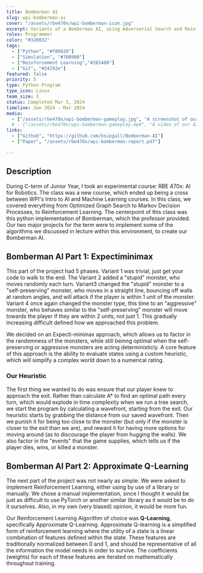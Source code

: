 ```yaml
---
title: Bomberman AI
slug: wpi-bomberman-ai
cover: "/assets/rbe470x/wpi-bomberman-icon.jpg"
excerpt: Variants of a Bomberman AI, using Adverserial Search and Reinforcement Learning.
roles: Programmer
color: "#320032"
tags:
  - ["Python", "#f89820"]
  - ["Simulation", "#76B900"]
  - ["Reinforcement Learning","#265400"]
  - ["Git", "#24292e"]
featured: false
priority: 5
type: Python Program
type_icon: Linux
team_size: 3
status: Completed Mar 3, 2024
timeline: Jan 2024 - Mar 2024
media:
  - ["/assets/rbe470x/wpi-bomberman-gameplay.jpg", "A screenshot of our AI playing the game"]
  # - ["/assets/rbe470x/wpi-bomberman-gameplay.mp4", "A video of our AI playing the game"]
links:
  - ["Github", "https://github.com/ksiegall/Bomberman-AI"]
  - ["Paper", "/assets/rbe470x/wpi-bomberman-report.pdf"]

---
```



## Description
During C-term of Junior Year, I took an experimental course: RBE 470x: AI for Robotics. The class was a new course, which ended up being a cross between WPI's Intro to AI and Machine Learning courses. In this class, we covered everything from Optimized Graph Search to Markov Decision Processes, to Reinforcement Learning. The centerpoint of this class was this python implementation of Bomberman, which the professor provided. Our two major projects for the term were to implement some of the algorithms we discussed in lecture within this environment, to create our Bomberman AI.


## Bomberman AI Part 1: Expectiminimax

This part of the project had 5 phases. Variant 1 was trivial, just get your code to walk to the end. The Variant 2 added a "stupid" monster, who moves randomly each turn. Variant3 changed the "stupid" monster to a "self-preserving" monster, who moves in a straight line, bouncing off walls at random angles, and will attack if the player is within 1 unit of the monster. Variant 4 once again changed the monster type, this time to an "aggressive" monster, who behaves similar to the "self-preserving" monster will move towards the player if they are within 2 units, not just 1. This gradually increasing difficult defined how we approached this problem.

We decided on an Expecti-minimax approach, which allows us to factor in the randomness of the monsters, while still beinng optimal when the self-preserving or aggressive monsters are acting deterministicly. A core feature of this approach is the ability to evaluate states using a custom heuristic, which will simplify a complex world down to a numerical rating.

### Our Heuristic

The first thing we wanted to do was ensure that our player knew to approach the exit. Rather than calculate A* to find an optimal path every turn, which would explode in time complexity when we run a tree search, we start the program by calculating a wavefront, starting from the exit. Our heuristic starts by grabbing the distance from our saved wavefront. Then we punish it for being too close to the monster (but only if the monster is closer to the exit than we are), and reward it for having more options for moving around (as to discourage the player from hugging the walls). We also factor in the "events" that the game supplies, which tells us if the player dies, wins, or killed a monster.

## Bomberman AI Part 2: Approximate Q-Learning

The next part of the project was not nearly as simple. We were asked to implement Reinforcement Learning, either using by use of a library or manually. We chose a manual implementation, since I thought it would be just as difficult to use PyTorch or another similar library as it would be to do it ourselves. Also, in my own (very biased) opinion, it would be more fun.

Our Reinforcement Learning Algorithm of choice was **Q-Learning**, specifically Approximate Q-Learning. Approximate Q-learning is a simplified form of reinforcement learning where the utility of a state is a linear combination of features defined within the state. These features are traditionally normalized between 0 and 1, and should be representative of all the information the model needs in order to survive. The coefficients (weights) for each of these features are iterated on mathematically throughout training.

